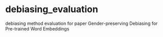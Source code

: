 # debiasing_evaluation
debiasing method evaluation for paper Gender-preserving Debiasing for Pre-trained Word Embeddings
